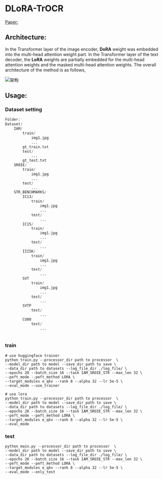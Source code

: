 # DLoRA-TrOCR
[Paper:](https://arxiv.org/abs/2404.12734)

## Architecture:
In the Transformer layer of the image encoder, **DoRA** weight was embedded into the multi-head attention weight part. In the Transformer layer of the text decoder, the **LoRA** weights are partially embedded for the multi-head attention weights and the masked multi-head attention weights.
The overall architecture of the method is as follows,

![架构](https://github.com/VceChang/DLoRA-TrOCR/assets/87841835/b8932d51-4645-41af-98f2-6dc2e7bc6213)



## Usage:
### Dataset setting
```python
Folder:
Dataset/
    IAM/
        train/
            img1.jpg
            ...
        gt_train.txt
        test/
            ...
        gt_test.txt
    SROIE/
        train/
            img1.jpg
            ...
        test/
            ...
    STR_BENCHMARKS/
        IC13/
            train/
                img1.jpg
                ...
            test/
                ...
        IC15/
            train/
                img1.jpg
                ...
            test/
                ...
        III5K/
            train/
                img1.jpg
                ...
            test/
                ...
        SVT
            train/
                img1.jpg
                ...
            test/
                ...
        SVTP
            test/
                ...
        CU80
            test/
                ...
            
```

### train
```shell
# use huggingface trainer
python train.py --processor_dir path to processor  \
--model_dir path to model --save_dir path to save \
--data_dir path to datasets --log_file_dir ./log_file/ \
--epochs 20 --batch_size 16 --task IAM_SROIE_STR --max_len 32 \
--peft_mode --peft_method LORA \
--target_modules e_qkv --rank 8 --alpha 32 --lr 5e-5 \
--eval_mode --use_trainer

# use lora
python train.py --processor_dir path to processor  \
--model_dir path to model --save_dir path to save \
--data_dir path to datasets --log_file_dir ./log_file/ \
--epochs 20 --batch_size 16 --task IAM_SROIE_STR --max_len 32 \
--peft_mode --peft_method LORA \
--target_modules e_qkv --rank 8 --alpha 32 --lr 5e-5 \
--eval_mode
```

### test
```shell
python main.py --processor_dir path to processor  \
--model_dir path to model --save_dir path to save \
--data_dir path to datasets --log_file_dir ./log_file/ \
--epochs 20 --batch_size 16 --task IAM_SROIE_STR --max_len 32 \
--peft_mode --peft_method LORA \
--target_modules e_qkv --rank 8 --alpha 32 --lr 5e-5 \
--eval_mode --only_test
```


